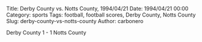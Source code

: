 Title: Derby County vs. Notts County, 1994/04/21
Date: 1994/04/21 00:00
Category: sports
Tags: football, football scores, Derby County, Notts County
Slug: derby-county-vs-notts-county
Author: carbonero


Derby County 1 - 1 Notts County
